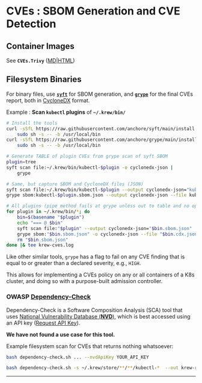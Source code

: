 # CVEs : SBOM Generation and CVE Detection

## Container Images

See __`CVEs.Trivy`__ ([MD](file:///D:/1%20Data/IT/Container/security/Trivy/CVEs.Trivy.md)|[HTML](file:///D:/1%20Data/IT/Container/security/Trivy/CVEs.Trivy.html)) 

## Filesystem Binaries

For binary files, use [__`syft`__](https://github.com/anchore/syft "GitHub.com/Anchore/") for SBOM generation,
and [__`grype`__](https://github.com/anchore/grype "GitHub.com/Anchore/") for the final CVEs report, 
both in [CycloneDX](https://cyclonedx.org/ "CycloneDX.org") format.

Example : __Scan `kubectl` plugins__ of __`~/.krew/bin/`__
```bash
# Install the tools
curl -sSfL https://raw.githubusercontent.com/anchore/syft/main/install.sh |
    sudo sh -s -- -b /usr/local/bin
curl -sSfL https://raw.githubusercontent.com/anchore/grype/main/install.sh |
    sudo sh -s -- -b /usr/local/bin

# Generate TABLE of plugin CVEs from grype scan of syft SBOM
plugin=tree
syft scan file:~/.krew/bin/kubectl-$plugin -o cyclonedx-json |
    grype

# Same, but capture SBOM and CycloneDX files (JSON)
syft scan file:~/.krew/bin/kubectl-$plugin --output cyclonedx-json="kubectl-$plugin.sbom.json"
grype sbom:kubectl-$plugin.sbom.json --output cyclonedx-json --file kubectl-$plugin.cdx.json

# All plugins (pipe method fails at grype unless out to table and no options)
for plugin in ~/.krew/bin/*; do 
    bin=$(basename "$plugin")
    echo "=== @ $bin"
    syft scan file:"$plugin" --output cyclonedx-json="$bin.sbom.json"
    grype sbom:"$bin.sbom.json" -o cyclonedx-json --file "$bin.cdx.json"
    rm "$bin.sbom.json"
done |& tee krew-cves.log

```

Like other similar tools, `grype` has a flag to fail on any CVE finding 
that is equal to or greater than a declared severity, e.g., `HIGH`.

This allows for implementing a CVEs policy on any or all containers of a K8s cluster, 
and doing so with a purpose-built admission controller.


### OWASP [Dependency-Check](https://owasp.org/www-project-dependency-check/)

Dependency-Check is a Software Composition Analysis (SCA) tool that uses 
[National Vulnerability Database (__NVD__)](https://nvd.nist.gov/developers/start-here), 
which is best accessed using an API key ([Request API Key](https://nvd.nist.gov/developers/request-an-api-key)).

__We have not found a use case for this tool.__

Example filesystem scan for CVEs that returns nothing whatsoever:

```bash
bash dependency-check.sh ... --nvdApiKey YOUR_API_KEY 

bash dependency-check.sh -s ~/.krew/store/**/**/kubectl-*  --out krew-report.json --format JSON --project "Krew Plugins Audit"
```


---

<!-- 

… ⋮ ︙ • ● – — ™ ® © ± ° ¹ ² ³ ¼ ½ ¾ ÷ × ₽ € ¥ £ ¢ ¤ ♻ ⚐ ⚑ ✪ ❤  \ufe0f
☢ ☣ ☠ ¦ ¶ § † ‡ ß µ Ø ƒ Δ ☡ ☈ ☧ ☩ ✚ ☨ ☦ ☓ ♰ ♱ ✖  ☘  웃 𝐀𝐏𝐏 🡸 🡺 ➔
ℹ️ ⚠️ ✅ ⌛ 🚀 🚧 🛠️ 🔧 🔍 🧪 👈 ⚡ ❌ 💡 🔒 📊 📈 🧩 📦 🥇 ✨️ 🔚

# Markdown Cheatsheet

[Markdown Cheatsheet](https://github.com/adam-p/markdown-here/wiki/Markdown-Cheatsheet "Wiki @ GitHub")

# README HyperLink

README ([MD](__PATH__/README.md)|[HTML](__PATH__/README.html)) 

# Bookmark

- Target
<a name="foo"></a>

- Reference
[Foo](#foo)

-->
